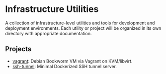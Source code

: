 # Infrastructure Utilities

A collection of infrastructure-level utilities and tools for development and deployment environments.
Each utility or project will be organized in its own directory with appropriate documentation.

## Projects

- [vagrant](vagrant/README.md): Debian Bookworm VM via Vagrant on KVM/libvirt.
- [ssh-tunnel](ssh-tunnel/README.md): Minimal Dockerized SSH tunnel server.
